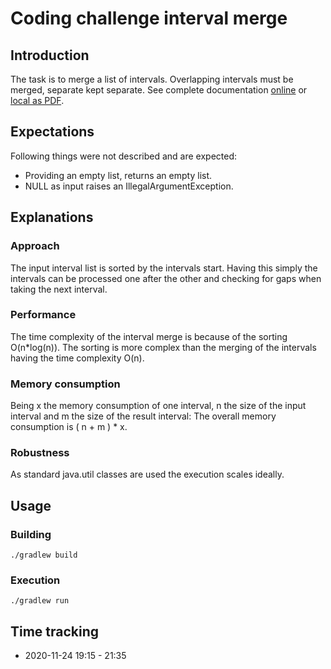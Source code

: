 # Coding challenge interval merge

## Introduction

The task is to merge a list of intervals. Overlapping intervals must be merged, separate kept separate. See complete documentation [online](https://docs.google.com/document/d/1FS272sy-boGQ49TBFKirIbn5YLasZi1XcyAq5NZ2uBI) or [local as PDF](./Coding_Task_2.pdf).

## Expectations

Following things were not described and are expected:
- Providing an empty list, returns an empty list.
- NULL as input raises an IllegalArgumentException.

## Explanations

### Approach

The input interval list is sorted by the intervals start. Having this simply the intervals can be processed one after the other and checking for gaps when taking the next interval.

### Performance

The time complexity of the interval merge is because of the sorting O(n*log(n)). The sorting is more complex than the merging of the intervals having the time complexity O(n).


### Memory consumption

Being x the memory consumption of one interval, n the size of the input interval and m the size of the result interval: The overall memory consumption is ( n + m ) * x.

### Robustness

As standard java.util classes are used the execution scales ideally.

## Usage

### Building

`./gradlew build`

### Execution

`./gradlew run`

## Time tracking

- 2020-11-24 19:15 - 21:35
